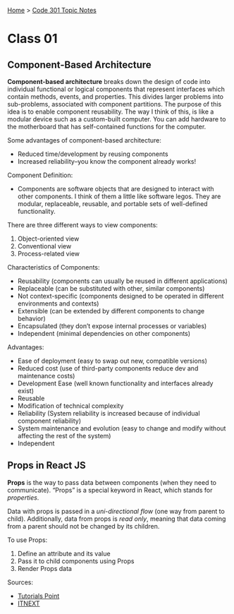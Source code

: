 [Home](README.md) > [Code 301 Topic Notes](301topicNotes.md)

# Class 01

## Component-Based Architecture

**Component-based architecture** breaks down the design of code into individual functional or logical components that represent interfaces which contain methods, events, and properties. This divides larger problems into sub-problems, associated with component partitions. The purpose of this idea is to enable component reusability. The way I think of this, is like a modular device such as a custom-built computer. You can add hardware to the motherboard that has self-contained functions for the computer.

Some advantages of component-based architecture:

- Reduced time/development by reusing components
- Increased reliability–you know the component already works!

Component Definition:

- Components are software objects that are designed to interact with other components. I think of them a little like software legos. They are modular, replaceable, reusable, and portable sets of well-defined functionality.

There are three different ways to view components:

1. Object-oriented view
2. Conventional view
3. Process-related view

Characteristics of Components:

- Reusability (components can usually be reused in different applications)
- Replaceable (can be substituted with other, similar components)
- Not context-specific (components designed to be operated in different environments and contexts)
- Extensible (can be extended by different components to change behavior)
- Encapsulated (they don’t expose internal processes or variables)
- Independent (minimal dependencies on other components)

Advantages:

- Ease of deployment (easy to swap out new, compatible versions)
- Reduced cost (use of third-party components reduce dev and maintenance costs)
- Development Ease (well known functionality and interfaces already exist)
- Reusable
- Modification of technical complexity
- Reliability (System reliability is increased because of individual component reliability)
- System maintenance and evolution (easy to change and modify without affecting the rest of the system)
- Independent

## Props in React JS

**Props** is the way to pass data between components (when they need to communicate). “Props” is a special keyword in React, which stands for *properties*.

Data with props is passed in a *uni-directional flow* (one way from parent to child). Additionally, data from props is *read only*, meaning that data coming from a parent should not be changed by its children.

To use Props:

1. Define an attribute and its value
2. Pass it to child components using Props
3. Render Props data

Sources:

- [Tutorials Point](https://www.tutorialspoint.com/software_architecture_design/component_based_architecture.htm)
- [ITNEXT](https://itnext.io/what-is-props-and-how-to-use-it-in-react-da307f500da0)
